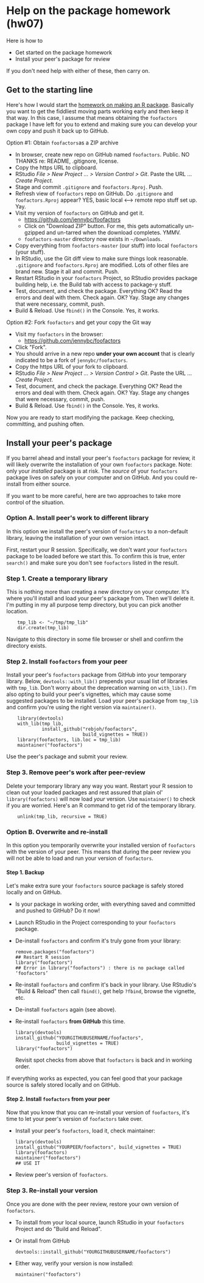 # Help on the package homework (hw07)

Here is how to

* Get started on the package homework
* Install your peer's package for review

If you don't need help with either of these, then carry on.

## Get to the starting line

Here's how I would start the [homework on making an R package](hw09_package.html). Basically you want to get the fiddliest moving parts working early and then keep it that way. In this case, I assume that means obtaining the `foofactors` package I have left for you to extend and making sure you can develop your own copy and push it back up to GitHub.

Option #1: Obtain `foofactors`as a ZIP archive

  * In browser, create new repo on GitHub named `foofactors`. Public. NO THANKS re: README, .gitignore, license.
  * Copy the https URL to clipboard.
  * RStudio *File > New Project ... > Version Control > Git*. Paste the URL ... *Create Project*.
  * Stage and commit `.gitignore` and `foofactors.Rproj`. Push.
  * Refresh view of `foofactors` repo on GitHub. Do `.gitignore` and `foofactors.Rproj` appear? YES, basic local <--> remote repo stuff set up. Yay. 
  * Visit my version of `foofactors` on GitHub and get it.
    - <https://github.com/jennybc/foofactors>
    - Click on "Download ZIP" button. For me, this gets automatically un-gzipped and un-tarred when the download completes. YMMV.
    - `foofactors-master` directory now exists in `~/Downloads`.
  * Copy everything from `foofactors-master` (our stuff) into local `foofactors` (your stuff).
  * In RStudio, use the Git diff view to make sure things look reasonable. `.gitignore` and `foofactors.Rproj` are modified. Lots of other files are brand new. Stage it all and commit. Push.
  * Restart RStudio in your `foofactors` Project, so RStudio provides package building help, i.e. the Build tab with access to package-y stuff.
  * Test, document, and check the package. Everything OK? Read the errors and deal with them. Check again. OK? Yay. Stage any changes that were necessary, commit, push.
  * Build & Reload. Use `fbind()` in the Console. Yes, it works.

Option #2: Fork `foofactors` and get your copy the Git way

  * Visit my `foofactors` in the browser:
    - <https://github.com/jennybc/foofactors>
  * Click "Fork".
  * You should arrive in a new repo **under your own account** that is clearly indicated to be a fork of `jennybc/foofactors`.
  * Copy the https URL of your fork to clipboard.
  * RStudio *File > New Project ... > Version Control > Git*. Paste the URL ... *Create Project*.
  * Test, document, and check the package. Everything OK? Read the errors and deal with them. Check again. OK? Yay. Stage any changes that were necessary, commit, push.
  * Build & Reload. Use `fbind()` in the Console. Yes, it works.

Now you are ready to start modifying the package. Keep checking, committing, and pushing often.

## Install your peer's package

If you barrel ahead and install your peer's `foofactors` package for review, it will likely overwrite the installation of your own `foofactors` package. Note: only your *installed* package is at risk. The *source* of your `foofactors` package lives on safely on your computer and on GitHub. And you could re-install from either source.

If you want to be more careful, here are two approaches to take more control of the situation.

### Option A. Install peer's work to different library

In this option we install the peer's version of `foofactors` to a non-default library, leaving the installation of your own version intact.

First, restart your R session. Specifically, we don't want *your* `foofactors` package to be loaded before we start this. To confirm this is true, enter `search()` and make sure you don't see `foofactors` listed in the result.

### Step 1. Create a temporary library

This is nothing more than creating a new directory on your computer. It's where you'll install and load your peer's package from. Then we'll delete it. I'm putting in my all purpose temp directory, but you can pick another location.

        tmp_lib <- "~/tmp/tmp_lib"
        dir.create(tmp_lib)

Navigate to this directory in some file browser or shell and confirm the directory exists.

### Step 2. Install `foofactors` from your peer

Install your peer's `foofactors` package from GitHub into your temporary library. Below, `devtools::with_lib()` prepends your usual list of libraries with `tmp_lib`. Don't worry about the deprecation warning on `with_lib()`. I'm also opting to build your peer's vignettes, which may cause some suggested packages to be installed. Load your peer's package from `tmp_lib` and confirm you're using the right version via `maintainer()`.

        library(devtools)
        with_lib(tmp_lib,
                 install_github("rebjoh/foofactors",
                                build_vignettes = TRUE))
        library(foofactors, lib.loc = tmp_lib)
        maintainer("foofactors")

Use the peer's package and submit your review.

### Step 3. Remove peer's work after peer-review

Delete your temporary library any way you want. Restart your R session to clean out your loaded packages and rest assured that plain ol' `library(foofactors)` will now load *your* version. Use `maintainer()` to check if you are worried. Here's an R command to get rid of the temporary library.

        unlink(tmp_lib, recursive = TRUE)

### Option B. Overwrite and re-install

In this option you temporarily overwrite your installed version of `foofactors` with the version of your peer. This means that during the peer review you will not be able to load and run your version of `foofactors`.

#### Step 1. Backup

Let's make extra sure your `foofactors` source package is safely stored locally and on GitHub.

  * Is your package in working order, with everything saved and committed and pushed to GitHub? Do it now!
  * Launch RStudio in the Project corresponding to your `foofactors` package.
  * De-install `foofactors` and confirm it's truly gone from your library:

        remove.packages("foofactors")
        ## Restart R session
        library("foofactors")
        ## Error in library("foofactors") : there is no package called ‘foofactors’

  * Re-install `foofactors` and confirm it's back in your library. Use RStudio's "Build & Reload" then call `fbind()`, get help `?fbind`, browse the vignette, etc.
  * De-install `foofactors` again (see above).
  * Re-install `foofactors` __from GitHub__ this time.

        library(devtools)
        install_github("YOURGITHUBUSERNAME/foofactors",
                       build_vignettes = TRUE)
        library("foofactors")

    Revisit spot checks from above that `foofactors` is back and in working order.

If everything works as expected, you can feel good that your package source is safely stored locally and on GitHub.

#### Step 2. Install `foofactors` from your peer

Now that you know that you can re-install your version of `foofactors`, it's time to let your peer's version of `foofactors` take over.

  * Install your peer's `foofactors`, load it, check maintainer:

        library(devtools)
        install_github("YOURPEER/foofactors", build_vignettes = TRUE) 
        library(foofactors)
        maintainer("foofactors")
        ## USE IT

  * Review peer's version of `foofactors`.

### Step 3. Re-install your version

Once you are done with the peer review, restore your own version of `foofactors`.

  * To install from your local source, launch RStudio in your `foofactors` Project and do "Build and Reload".
  * Or install from GitHub

        devtools::install_github("YOURGITHUBUSERNAME/foofactors")

  * Either way, verify your version is now installed:

        maintainer("foofactors")